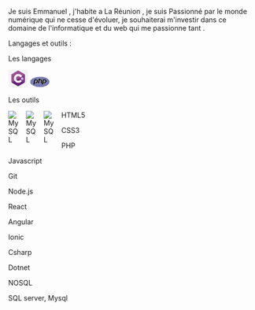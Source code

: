 Je suis Emmanuel , j'habite a La Réunion , je suis Passionné par le monde numérique qui ne cesse d'évoluer, je souhaiterai m'investir dans ce domaine de l'informatique et du web qui me passionne tant .

Langages et outils :

Les langages 

<p align="left">
<a href="charp"><img src="./img/csharp.jpg" width="40px" alt="c sharp"></a>
<a href="php/"><img src="./img/php.png" width="40px" alt="php"></a>
</p>  
 
 
 Les outils 
 
 <img align="left" alt="MySQL" width="26px" src="https://cdn.jsdelivr.net/gh/devicons/devicon/icons/symfony/symfony-original.svg" style="padding-right:10px;" />
<img align="left" alt="MySQL" width="26px" src="https://cdn.jsdelivr.net/gh/devicons/devicon/icons/doctrine/doctrine-original-wordmark.svg" style="padding-right:10px;" />
<img align="left" alt="MySQL" width="26px" src="https://cdn.jsdelivr.net/gh/devicons/devicon/icons/php/php-original.svg" style="padding-right:10px;" />

HTML5

CSS3

PHP 

Javascript

Git

Node.js

React 

Angular

Ionic

Csharp
 
Dotnet

NOSQL

SQL server, Mysql 



